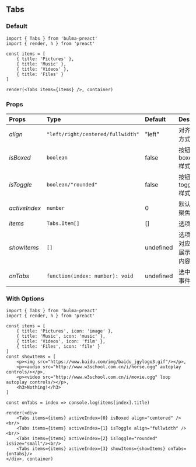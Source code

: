 ## Tabs

### Default
``` tsx
import { Tabs } from 'bulma-preact'
import { render, h } from 'preact'

const items = [
    { title: 'Pictures' },
    { title: 'Music' },
    { title: 'Videos' },
    { title: 'Files' }
]

render(<Tabs items={items} />, container)
```

### Props
Props | Type | Default | Desc
:- | :- | :- | :-
*align* | `"left/right/centered/fullwidth"` | "left" | 对齐方式
*isBoxed* | `boolean` | false | 按钮boxed样式
*isToggle* | `boolean/"rounded"` | false | 按钮toggle样式
*activeIndex* | `number` | 0 | 默认聚焦
*items* | `Tabs.Item[]` | [] | 选项
*showItems* | `[]` | undefined | 选项对应展示内容
*onTabs* | `function(index: number): void` | undefined | 选中事件

### With Options
``` tsx
import { Tabs } from 'bulma-preact'
import { render, h } from 'preact'

const items = [
    { title: 'Pictures', icon: 'image' },
    { title: 'Music', icon: 'music' },
    { title: 'Videos', icon: 'film' },
    { title: 'Files', icon: 'file' }
]
const showItems = [
    <p><img src="https://www.baidu.com/img/baidu_jgylogo3.gif"/></p>,
    <p><audio src="http://www.w3school.com.cn/i/horse.ogg" autoplay controls/></p>,
    <p><video src="http://www.w3school.com.cn/i/movie.ogg" loop autoplay controls/></p>,
    <h3>Nothing!</h3>
]

const onTabs = index => console.log(items[index].title)

render(<div>
    <Tabs items={items} activeIndex={0} isBoxed align="centered" /><br/>
    <Tabs items={items} activeIndex={1} isToggle align="fullwidth" /><br/>
    <Tabs items={items} activeIndex={2} isToggle="rounded" isSize="small"/><br/>
    <Tabs items={items} activeIndex={3} showItems={showItems} onTabs={onTabs}/>
</div>, container)
```